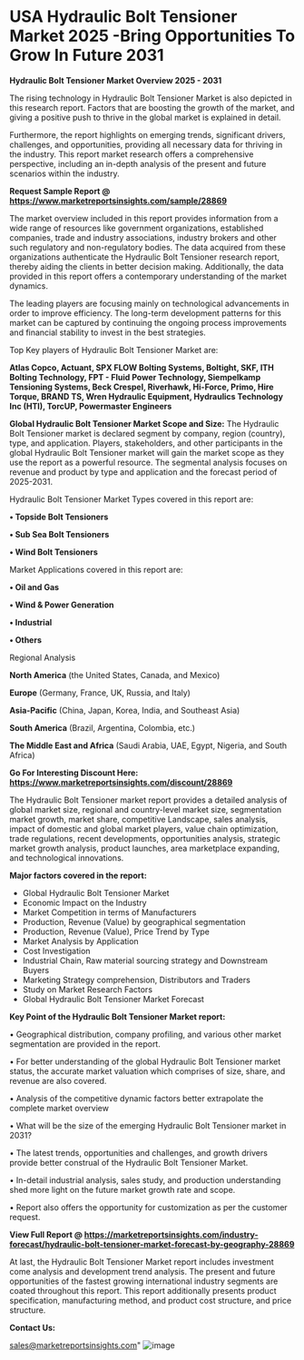 # USA Hydraulic Bolt Tensioner Market 2025 -Bring Opportunities To Grow In Future 2031

<Strong> Hydraulic Bolt Tensioner Market Overview 2025 - 2031</strong>

The rising technology in Hydraulic Bolt Tensioner Market is also depicted in this research report. Factors that are boosting the growth of the market, and giving a positive push to thrive in the global market is explained in detail.

Furthermore, the report highlights on emerging trends, significant drivers, challenges, and opportunities, providing all necessary data for thriving in the industry. This report market research offers a comprehensive perspective, including an in-depth analysis of the present and future scenarios within the industry.

<strong>Request Sample Report @ <a href=https://www.marketreportsinsights.com/sample/28869>https://www.marketreportsinsights.com/sample/28869</a></strong>

The market overview included in this report provides information from a wide range of resources like government organizations, established companies, trade and industry associations, industry brokers and other such regulatory and non-regulatory bodies. The data acquired from these organizations authenticate the Hydraulic Bolt Tensioner research report, thereby aiding the clients in better decision making. Additionally, the data provided in this report offers a contemporary understanding of the market dynamics.

The leading players are focusing mainly on technological advancements in order to improve efficiency. The long-term development patterns for this market can be captured by continuing the ongoing process improvements and financial stability to invest in the best strategies.

Top Key players of Hydraulic Bolt Tensioner Market are:

<strong>Atlas Copco, Actuant, SPX FLOW Bolting Systems, Boltight, SKF, ITH Bolting Technology, FPT - Fluid Power Technology, Siempelkamp Tensioning Systems, Beck Crespel, Riverhawk, Hi-Force, Primo, Hire Torque, BRAND TS, Wren Hydraulic Equipment, Hydraulics Technology Inc (HTI), TorcUP, Powermaster Engineers</strong>

<strong><b>Global Hydraulic Bolt Tensioner Market Scope and Size:</b></strong>
The Hydraulic Bolt Tensioner market is declared segment by company, region (country), type, and application. Players, stakeholders, and other participants in the global Hydraulic Bolt Tensioner market will gain the market scope as they use the report as a powerful resource. The segmental analysis focuses on revenue and product by type and application and the forecast period of 2025-2031.

Hydraulic Bolt Tensioner Market Types covered in this report are:

<strong>• Topside Bolt Tensioners

• Sub Sea Bolt Tensioners

• Wind Bolt Tensioners</strong>

Market Applications covered in this report are:

<strong>• Oil and Gas

• Wind & Power Generation

• Industrial

• Others</strong> 

Regional Analysis

<strong>North America</strong> (the United States, Canada, and Mexico)

<strong>Europe</strong> (Germany, France, UK, Russia, and Italy)

<strong>Asia-Pacific</strong> (China, Japan, Korea, India, and Southeast Asia)

<strong>South America</strong> (Brazil, Argentina, Colombia, etc.)

<strong>The Middle East and Africa</strong> (Saudi Arabia, UAE, Egypt, Nigeria, and South Africa)

<strong>Go For Interesting Discount Here: <a href=https://www.marketreportsinsights.com/discount/28869>https://www.marketreportsinsights.com/discount/28869</a></strong>

The Hydraulic Bolt Tensioner market report provides a detailed analysis of global market size, regional and country-level market size, segmentation market growth, market share, competitive Landscape, sales analysis, impact of domestic and global market players, value chain optimization, trade regulations, recent developments, opportunities analysis, strategic market growth analysis, product launches, area marketplace expanding, and technological innovations.

<strong><b>Major factors covered in the report:</b></strong>
<ul>
  <li>Global Hydraulic Bolt Tensioner Market </li>
  <li>Economic Impact on the Industry</li>
  <li>Market Competition in terms of Manufacturers</li>
  <li>Production, Revenue (Value) by geographical segmentation</li>
  <li>Production, Revenue (Value), Price Trend by Type</li>
  <li>Market Analysis by Application</li>
  <li>Cost Investigation</li>
  <li>Industrial Chain, Raw material sourcing strategy and Downstream Buyers</li>
  <li>Marketing Strategy comprehension, Distributors and Traders</li>
  <li>Study on Market Research Factors</li>
  <li>Global Hydraulic Bolt Tensioner Market Forecast</li>
</ul>

<strong><b>Key Point of the Hydraulic Bolt Tensioner Market report:</b></strong>

• Geographical distribution, company profiling, and various other market segmentation are provided in the report.

• For better understanding of the global Hydraulic Bolt Tensioner market status, the accurate market valuation which comprises of size, share, and revenue are also covered.

• Analysis of the competitive dynamic factors better extrapolate the complete market overview

• What will be the size of the emerging Hydraulic Bolt Tensioner market in 2031?

• The latest trends, opportunities and challenges, and growth drivers provide better construal of the Hydraulic Bolt Tensioner Market.

• In-detail industrial analysis, sales study, and production understanding shed more light on the future market growth rate and scope.

• Report also offers the opportunity for customization as per the customer request.

<strong><b>View Full Report @ <a href=https://marketreportsinsights.com/industry-forecast/hydraulic-bolt-tensioner-market-forecast-by-geography-28869>https://marketreportsinsights.com/industry-forecast/hydraulic-bolt-tensioner-market-forecast-by-geography-28869</a></b></strong>


At last, the Hydraulic Bolt Tensioner Market report includes investment come analysis and development trend analysis. The present and future opportunities of the fastest growing international industry segments are coated throughout this report. This report additionally presents product specification, manufacturing method, and product cost structure, and price structure.

<strong>Contact Us:</strong>

sales@marketreportsinsights.com"
![image](https://github.com/user-attachments/assets/866a4a74-51b7-4cf4-9f40-af348d721b34)
